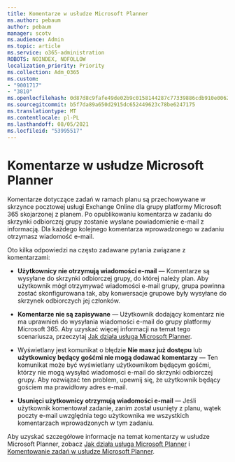 ```yaml
---
title: Komentarze w usłudze Microsoft Planner
ms.author: pebaum
author: pebaum
manager: scotv
ms.audience: Admin
ms.topic: article
ms.service: o365-administration
ROBOTS: NOINDEX, NOFOLLOW
localization_priority: Priority
ms.collection: Adm_O365
ms.custom:
- "9001717"
- "3810"
ms.openlocfilehash: 0d87d8c9fafe49de02b9c0158144287c77339886cdb910e006296eac73a2c497
ms.sourcegitcommit: b5f7da89a650d2915dc652449623c78be6247175
ms.translationtype: MT
ms.contentlocale: pl-PL
ms.lasthandoff: 08/05/2021
ms.locfileid: "53995517"
---
```

# <a name="comments-in-microsoft-planner"></a>Komentarze w usłudze Microsoft Planner

Komentarze dotyczące zadań w ramach planu są przechowywane w skrzynce pocztowej usługi Exchange Online dla grupy platformy Microsoft 365 skojarzonej z planem.  Po opublikowaniu komentarza w zadaniu do skrzynki odbiorczej grupy zostanie wysłane powiadomienie e-mail z informacją. Dla każdego kolejnego komentarza wprowadzonego w zadaniu otrzymasz wiadomość e-mail.

Oto kilka odpowiedzi na często zadawane pytania związane z komentarzami:

- **Użytkownicy nie otrzymują wiadomości e-mail** — Komentarze są wysyłane do skrzynki odbiorczej grupy, do której należy plan. Aby użytkownik mógł otrzymywać wiadomości e-mail grupy, grupa powinna zostać skonfigurowana tak, aby konwersacje grupowe były wysyłane do skrzynek odbiorczych jej członków.

- **Komentarze nie są zapisywane** — Użytkownik dodający komentarz nie ma uprawnień do wysyłania wiadomości e-mail do grupy platformy Microsoft 365. Aby uzyskać więcej informacji na temat tego scenariusza, przeczytaj [Jak działa usługa Microsoft Planner](https://techcommunity.microsoft.com/t5/planner-blog/how-microsoft-planner-works/ba-p/1214736).

- Wyświetlany jest komunikat o błędzie **Nie masz już dostępu** lub **użytkownicy będący gośćmi nie mogą dodawać komentarzy** — Ten komunikat może być wyświetlany użytkownikom będącym gośćmi, którzy nie mogą wysyłać wiadomości e-mail do skrzynki odbiorczej grupy. Aby rozwiązać ten problem, upewnij się, że użytkownik będący gościem ma prawidłowy adres e-mail.

- **Usunięci użytkownicy otrzymują wiadomości e-mail** — Jeśli użytkownik komentował zadanie, zanim został usunięty z planu, wątek poczty e-mail uwzględnia tego użytkownika we wszystkich komentarzach wprowadzonych w tym zadaniu.

Aby uzyskać szczegółowe informacje na temat komentarzy w usłudze Microsoft Planner, zobacz [Jak działa usługa Microsoft Planner](https://techcommunity.microsoft.com/t5/planner-blog/how-microsoft-planner-works/ba-p/1214736) i [Komentowanie zadań w usłudze Microsoft Planner](https://support.microsoft.com/office/fd4aedde-7785-4cd0-96ee-122fbc9140e1).
